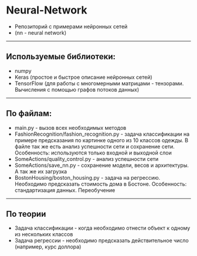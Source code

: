 # Neural-Network
- Репозиторий с примерами нейронных сетей
- (nn - neural network)
----------------------------------------------------------------------------------------------------
## Используемые библиотеки:
- numpy
- Keras (простое и быстрое описание нейронных сетей)
- TensorFlow (для работы с многомерными матрицами - тензорами. Вычисления с помощью графов потоков данных)
----------------------------------------------------------------------------------------------------
## По файлам:
- main.py - вызов всех необходимых методов
- FashionRecognition/fashion_recognition.py - задача классификации на примере предсказания по картинке одного из 10 классов одежды.
 В файле так же есть анализ успешности сети и сохранение сети. Особенность: используются только входной и выходной слои
 - SomeActions/quality_control.py - анализ успешности сети
 - SomeActions/save_nn.py - сохранение модели, весов и архитектуры. А так же их загрузка
 - BostonHousing/boston_housing.py - задача на регрессию. Необходимо предсказать стоимость дома в Бостоне. Особенность: стандартизация данных. Переобучение
 ----------------------------------------------------------------------------------------------------
 ## По теории
 - Задача классификации - когда необходимо отнести объект к одному из нескольких классов
 - Задача регрессии - необходимо предсказать действительное число (например, курс доллора)

